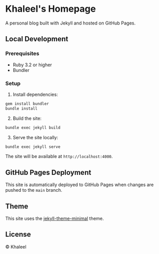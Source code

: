 # Khaleel's Homepage

A personal blog built with Jekyll and hosted on GitHub Pages.

## Local Development

### Prerequisites

- Ruby 3.2 or higher
- Bundler

### Setup

1. Install dependencies:
```bash
gem install bundler
bundle install
```

2. Build the site:
```bash
bundle exec jekyll build
```

3. Serve the site locally:
```bash
bundle exec jekyll serve
```

The site will be available at `http://localhost:4000`.

## GitHub Pages Deployment

This site is automatically deployed to GitHub Pages when changes are pushed to the `main` branch.

## Theme

This site uses the [jekyll-theme-minimal](https://github.com/pages-themes/minimal) theme.

## License

© Khaleel

